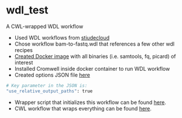 # wdl_test
A CWL-wrapped WDL workflow
- Used WDL workflows from [stjudecloud](https://github.com/stjudecloud/workflows)
- Chose workflow bam-to-fastq.wdl that references a few other wdl recipes
- [Created Docker image](https://github.com/keng404/wdl_test/blob/master/Dockerfile) with all binaries (i.e. samtools, fq, picard) of interest
- Installed Cromwell inside docker container to run WDL workflow
- Created options JSON file [here](https://github.com/keng404/wdl_test/blob/master/output_directory.json)
```bash
# Key parameter in the JSON is:
"use_relative_output_paths": true
```
- Wrapper script that initializes this workflow can be found [here](https://github.com/keng404/wdl_test/blob/master/bam_to_fastq_wdl_wrapper.py).
- CWL workflow that wraps everything can be found [here](https://github.com/keng404/wdl_test/blob/master/wdl_tool.cwl).

